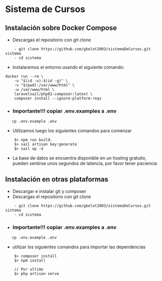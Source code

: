 # Sistema de Cursos

## Instalación sobre Docker Compose
- Descargas el repositorio con git clone
```
    - git clone https://github.com/gbelot2003/sistemaDeCursos.git sistema
    - cd sistema
```
- Instalaremos el entorno usando el siguiente comando:
```
docker run --rm \
    -u "$(id -u):$(id -g)" \
    -v "$(pwd):/var/www/html" \
    -w /var/www/html \
    laravelsail/php82-composer:latest \
    composer install --ignore-platform-reqs
```
- ### Importante!!! copiar .env.examples a .env
 ```
    cp .env.example .env
 ```
 - Utilizamos luego los siguientes comandos para comenzar
```
    $> npm run build.
    $> sail artisan key:generate
    $> sail up -d
```
- La base de datos se encuentra disponible en un hosting gratuito, pueden sentirse unos segundos de latencia, por favor tener paciencia

## Instalación en otras plataformas

- Descargar e instalar git y composer
- Descargas el repositorio con git clone
```
    - git clone https://github.com/gbelot2003/sistemaDeCursos.git sistema
    - cd sistema
```
- ### Importante!!! copiar .env.examples a .env
 ```
    cp .env.example .env
 ```

- utilizar los siguientes comandos para importar las dependencias
```
    $> composer install
    $> npm install

    // Por ultimo
    $> php artisan serve
```



